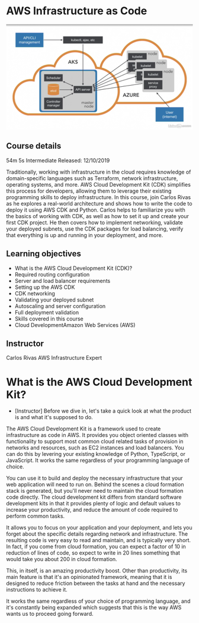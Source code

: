 # AWS Infrastructure as Code

![Kube architecture][logo]

[logo]: https://github.com/ramiljoaquin/HelloKubernetes_AKS/blob/master/assets/KubeArchitecture.png 'Kubernetes architecture'

## Course details

54m 5s Intermediate Released: 12/10/2019

Traditionally, working with infrastructure in the cloud requires knowledge of domain-specific languages such as Terraform, network infrastructure, operating systems, and more. AWS Cloud Development Kit (CDK) simplifies this process for developers, allowing them to leverage their existing programming skills to deploy infrastructure. In this course, join Carlos Rivas as he explores a real-world architecture and shows how to write the code to deploy it using AWS CDK and Python. Carlos helps to familiarize you with the basics of working with CDK, as well as how to set it up and create your first CDK project. He then covers how to implement networking, validate your deployed subnets, use the CDK packages for load balancing, verify that everything is up and running in your deployment, and more.

## Learning objectives

- What is the AWS Cloud Development Kit (CDK)?
- Required routing configuration
- Server and load balancer requirements
- Setting up the AWS CDK
- CDK networking
- Validating your deployed subnet
- Autoscaling and server configuration
- Full deployment validation
- Skills covered in this course
- Cloud DevelopmentAmazon Web Services (AWS)

## Instructor

Carlos Rivas
AWS Infrastructure Expert


# What is the AWS Cloud Development Kit?
- [Instructor] Before we dive in, let's take a quick look at what the product is and what it's supposed to do. 

The AWS Cloud Development Kit is a framework used to create infrastructure as code in AWS. It provides you object oriented classes with functionality to support most common cloud related tasks of provision in networks and resources, such as EC2 instances and load balancers. You can do this by levering your existing knowledge of Python, TypeScript, or JavaScript. It works the same regardless of your programming language of choice. 

You can use it to build and deploy the necessary infrastructure that your web application will need to run on. Behind the scenes a cloud formation stack is generated, but you'll never need to maintain the cloud formation code directly. The cloud development kit differs from standard software development kits in that it provides plenty of logic and default values to increase your productivity, and reduce the amount of code required to perform common tasks. 


It allows you to focus on your application and your deployment, and lets you forget about the specific details regarding network and infrastructure. The resulting code is very easy to read and maintain, and is typically very short. In fact, if you come from cloud formation, you can expect a factor of 10 in reduction of lines of code, so expect to write in 20 lines something that would take you about 200 in cloud formation. 

This, in itself, is an amazing productivity boost. Other than productivity, its main feature is that it's an opinionated framework, meaning that it is designed to reduce friction between the tasks at hand and the necessary instructions to achieve it. 

It works the same regardless of your choice of programming language, and it's constantly being expanded which suggests that this is the way AWS wants us to proceed going forward.
